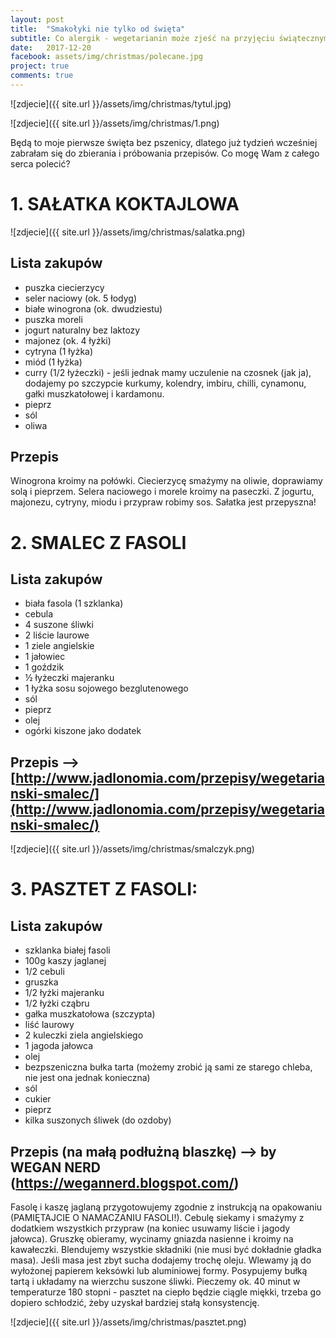 ```yaml
---
layout: post
title:  "Smakołyki nie tylko od święta"
subtitle: Co alergik - wegetarianin może zjeść na przyjęciu świątecznym?
date:   2017-12-20
facebook: assets/img/christmas/polecane.jpg
project: true
comments: true
---
```


![zdjecie]({{ site.url }}/assets/img/christmas/tytul.jpg)

![zdjecie]({{ site.url }}/assets/img/christmas/1.png)

Będą to moje pierwsze święta bez pszenicy, dlatego już tydzień wcześniej zabrałam się do zbierania i próbowania przepisów. Co mogę Wam z całego serca polecić?

# 1. SAŁATKA KOKTAJLOWA

![zdjecie]({{ site.url }}/assets/img/christmas/salatka.png)

## Lista zakupów

* puszka ciecierzycy
* seler naciowy (ok. 5 łodyg)
* białe winogrona (ok. dwudziestu)
* puszka moreli 
* jogurt naturalny bez laktozy
* majonez (ok. 4 łyżki)
* cytryna (1 łyżka)
* miód (1 łyżka)
* curry (1/2 łyżeczki) - jeśli jednak mamy uczulenie na czosnek (jak ja), dodajemy po szczypcie kurkumy, kolendry, imbiru, chilli, cynamonu, gałki muszkatołowej i kardamonu.
* pieprz
* sól
* oliwa

## Przepis

Winogrona kroimy na połówki. Ciecierzycę smażymy na oliwie, doprawiamy solą i pieprzem. Selera naciowego i morele kroimy na paseczki. Z jogurtu, majonezu, cytryny, miodu i przypraw robimy sos. Sałatka jest przepyszna!

# 2. SMALEC Z FASOLI

## Lista zakupów

* biała fasola (1 szklanka)
* cebula
* 4 suszone śliwki
* 2 liście laurowe
* 1 ziele angielskie
* 1 jałowiec
* 1 goździk
* ½ łyżeczki majeranku
* 1 łyżka sosu sojowego bezglutenowego
* sól 
* pieprz
* olej
* ogórki kiszone jako dodatek

## Przepis --> [http://www.jadlonomia.com/przepisy/wegetarianski-smalec/](http://www.jadlonomia.com/przepisy/wegetarianski-smalec/) 

![zdjecie]({{ site.url }}/assets/img/christmas/smalczyk.png)

# 3. PASZTET Z FASOLI:

## Lista zakupów

* szklanka białej fasoli
* 100g kaszy jaglanej
* 1/2 cebuli
* gruszka
* 1/2 łyżki majeranku
* 1/2 łyżki cząbru
* gałka muszkatołowa (szczypta)
* liść laurowy
* 2 kuleczki ziela angielskiego
* 1 jagoda jałowca
* olej
* bezpszeniczna bułka tarta (możemy zrobić ją sami ze starego chleba, nie jest ona jednak konieczna)
* sól
* cukier
* pieprz
* kilka suszonych śliwek (do ozdoby)

## Przepis (na małą podłużną blaszkę) --> by WEGAN NERD (https://wegannerd.blogspot.com/)

Fasolę i kaszę jaglaną przygotowujemy zgodnie z instrukcją na opakowaniu (PAMIĘTAJCIE O NAMACZANIU FASOLI!). Cebulę siekamy i smażymy z dodatkiem wszystkich przypraw (na koniec usuwamy liście i jagody jałowca). Gruszkę obieramy, wycinamy gniazda nasienne i kroimy na kawałeczki. Blendujemy wszystkie składniki (nie musi być dokładnie gładka masa). Jeśli masa jest zbyt sucha dodajemy trochę oleju. Wlewamy ją do wyłożonej papierem keksówki lub aluminiowej formy. Posypujemy bułką tartą i układamy na wierzchu suszone śliwki. Pieczemy ok. 40 minut w temperaturze 180 stopni - pasztet na ciepło będzie ciągle miękki, trzeba go dopiero schłodzić, żeby uzyskał bardziej stałą konsystencję.

![zdjecie]({{ site.url }}/assets/img/christmas/pasztet.png)

